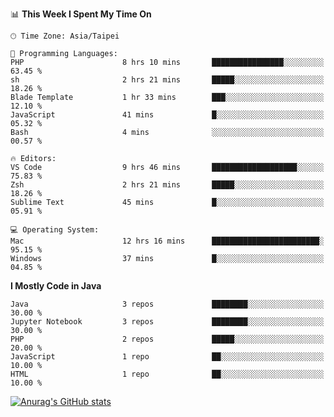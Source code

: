 <!--### Hi there 👋-->

<!--
**treevel/treevel** is a ✨ _special_ ✨ repository because its `README.md` (this file) appears on your GitHub profile.

Here are some ideas to get you started:

- 🔭 I’m currently working on ...
- 🌱 I’m currently learning ...
- 👯 I’m looking to collaborate on ...
- 🤔 I’m looking for help with ...
- 💬 Ask me about ...
- 📫 How to reach me: ...
- 😄 Pronouns: ...
- ⚡ Fun fact: ...
-->

<!--START_SECTION:waka-->
📊 **This Week I Spent My Time On** 

```text
🕑︎ Time Zone: Asia/Taipei

💬 Programming Languages: 
PHP                      8 hrs 10 mins       ████████████████░░░░░░░░░   63.45 % 
sh                       2 hrs 21 mins       █████░░░░░░░░░░░░░░░░░░░░   18.26 % 
Blade Template           1 hr 33 mins        ███░░░░░░░░░░░░░░░░░░░░░░   12.10 % 
JavaScript               41 mins             █░░░░░░░░░░░░░░░░░░░░░░░░   05.32 % 
Bash                     4 mins              ░░░░░░░░░░░░░░░░░░░░░░░░░   00.57 % 

🔥 Editors: 
VS Code                  9 hrs 46 mins       ███████████████████░░░░░░   75.83 % 
Zsh                      2 hrs 21 mins       █████░░░░░░░░░░░░░░░░░░░░   18.26 % 
Sublime Text             45 mins             █░░░░░░░░░░░░░░░░░░░░░░░░   05.91 % 

💻 Operating System: 
Mac                      12 hrs 16 mins      ████████████████████████░   95.15 % 
Windows                  37 mins             █░░░░░░░░░░░░░░░░░░░░░░░░   04.85 % 
```

**I Mostly Code in Java** 

```text
Java                     3 repos             ████████░░░░░░░░░░░░░░░░░   30.00 % 
Jupyter Notebook         3 repos             ████████░░░░░░░░░░░░░░░░░   30.00 % 
PHP                      2 repos             █████░░░░░░░░░░░░░░░░░░░░   20.00 % 
JavaScript               1 repo              ██░░░░░░░░░░░░░░░░░░░░░░░   10.00 % 
HTML                     1 repo              ██░░░░░░░░░░░░░░░░░░░░░░░   10.00 % 
```




<!--END_SECTION:waka-->

<!-- GitHub Stats Card-->
[![Anurag's GitHub stats](https://github-readme-stats.vercel.app/api?username=treevel&show_icons=true&theme=monokai&count_private=true)](https://github.com/anuraghazra/github-readme-stats)
